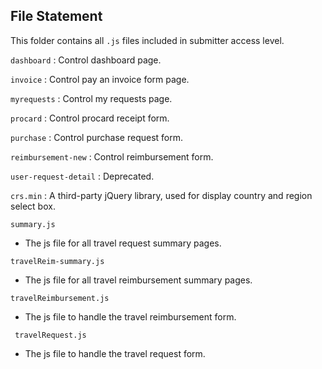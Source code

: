 ## File Statement

This folder contains all `.js` files included in submitter access level.

`dashboard` : Control dashboard page.

`invoice` : Control pay an invoice form page.

`myrequests` : Control my requests page.

`procard` : Control procard receipt form.

`purchase` : Control purchase request form.

`reimbursement-new` : Control reimbursement form.

`user-request-detail` : Deprecated.

`crs.min` : A third-party jQuery library, used for display country and region select box.



`summary.js`

  * The js file for all travel request summary pages. 

`travelReim-summary.js`

  * The js file for all travel reimbursement summary pages.

`travelReimbursement.js`

  * The js file to handle the travel reimbursement form.

 ` travelRequest.js`
  * The js file to handle the travel request form.
